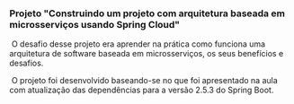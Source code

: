 ### Projeto "Construindo um projeto com arquitetura baseada em microsserviços usando Spring Cloud"

​		O desafio desse projeto era aprender na prática como funciona uma arquitetura de software baseada em microsserviços, os seus benefícios e desafios.

​		O projeto foi desenvolvido baseando-se no que foi apresentado na aula com atualização das dependências para a  versão 2.5.3 do Spring Boot.

